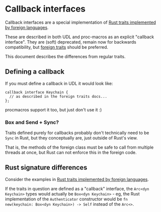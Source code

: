 # Callback interfaces

Callback interfaces are a special implementation of
[Rust traits implemented by foreign languages](../foreign_traits.md).

These are described in both UDL and proc-macros as an explicit "callback interface".
They are (soft) deprecated, remain now for backwards compatibility, but
[foreign traits](../foreign_traits.md) should be preferred.

This document describes the differences from regular traits.

## Defining a callback
If you must define a callback in UDL it would look like:
```webidl
callback interface Keychain {
  // as described in the foreign traits docs...
};
```

procmacros support it too, but just don't use it :)

### Box and Send + Sync?

Traits defined purely for callbacks probably don't technically need to be `Sync` in Rust, but
they conceptually are, just outside of Rust's view.

That is, the methods of the foreign class must be safe to call
from multiple threads at once, but Rust can not enforce this in the foreign code.

## Rust signature differences

Consider the examples in [Rust traits implemented by foreign languages](../foreign_traits.md).

If the traits in question are defined as a "callback" interface, the `Arc<dyn Keychain>` types
would actually be `Box<dyn Keychain>` - eg, the Rust implementation of the `Authenticator`
constructor would be ```fn new(keychain: Box<dyn Keychain>) -> Self``` instead of the `Arc<>`.
